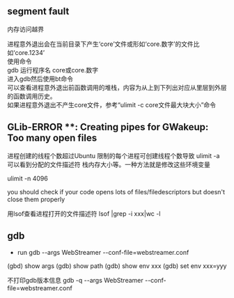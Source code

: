 ## segment fault
内存访问越界  

进程意外退出会在当前目录下产生‘core’文件或形如‘core.数字’的文件比如‘core.1234’  
使用命令   
gdb 运行程序名 core或core.数字  
进入gdb然后使用bt命令  
可以查看进程意外退出前函数调用的堆栈，内容为从上到下列出对应从里层到外层的函数调用历史。  
如果进程意外退出不产生core文件，参考“ulimit -c core文件最大块大小”命令  

## GLib-ERROR **: Creating pipes for GWakeup: Too many open files
进程创建的线程个数超过Ubuntu 限制的每个进程可创建线程个数导致
ulimit -a 可以看到分配的文件描述符 栈内存大小等。一种方法就是修改这些环境变量

ulimit -n 4096

you should check if your code opens lots of files/filedescriptors but doesn't close them properly

用lsof查看进程打开的文件描述符
lsof |grep -i xxx|wc -l


## gdb
* run
gdb --args WebStreamer --conf-file=webstreamer.conf

(gbd) show args
(gdb) show path
(gdb) show env xxx
(gdb) set env xxx=yyy

不打印gdb版本信息
gdb -q --args WebStreamer --conf-file=webstreamer.conf